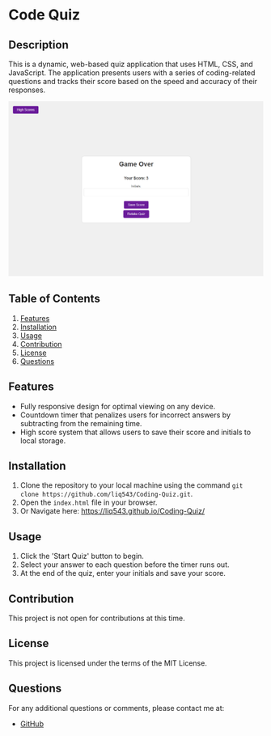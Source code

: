 # Code Quiz

## Description

This is a dynamic, web-based quiz application that uses HTML, CSS, and JavaScript. The application presents users with a series of coding-related questions and tracks their score based on the speed and accuracy of their responses.

![Project Image](./assets/images/project-image.png)

## Table of Contents

1. [Features](#features)
2. [Installation](#installation)
3. [Usage](#usage)
4. [Contribution](#contribution)
5. [License](#license)
6. [Questions](#questions)

## Features

* Fully responsive design for optimal viewing on any device.
* Countdown timer that penalizes users for incorrect answers by subtracting from the remaining time.
* High score system that allows users to save their score and initials to local storage.

## Installation

1. Clone the repository to your local machine using the command `git clone https://github.com/liq543/Coding-Quiz.git`.
2. Open the `index.html` file in your browser.
3. Or Navigate here: https://liq543.github.io/Coding-Quiz/

## Usage

1. Click the 'Start Quiz' button to begin.
2. Select your answer to each question before the timer runs out.
3. At the end of the quiz, enter your initials and save your score.

## Contribution

This project is not open for contributions at this time.

## License

This project is licensed under the terms of the MIT License.

## Questions

For any additional questions or comments, please contact me at:

* [GitHub](https://github.com/liq543)
